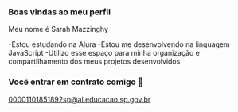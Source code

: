 ### Boas vindas ao meu perfil

Meu nome é Sarah Mazzinghy

-Estou estudando na Alura
-Estou me desenvolvendo na linguagem JavaScript
-Utilizo esse espaço para minha organização e compartilhamento dos meus projetos desenvolvidos

### Você entrar em contrato comigo 📧

00001101851892sp@al.educacao.sp.gov.br
